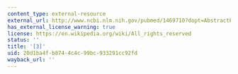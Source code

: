 ```yaml
---
content_type: external-resource
external_url: http://www.ncbi.nlm.nih.gov/pubmed/1469710?dopt=AbstractPlus
has_external_license_warning: true
license: https://en.wikipedia.org/wiki/All_rights_reserved
status: ''
title: '[3]'
uid: 20d1ba4f-b874-4c4c-99bc-933291cc92fd
wayback_url: ''
---
```


